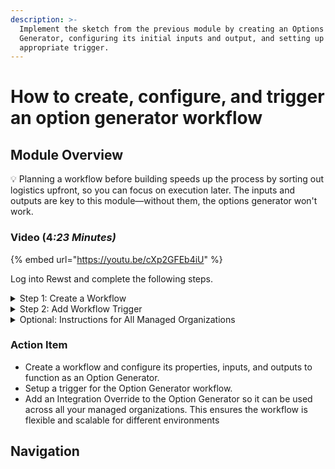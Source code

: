 ```yaml
---
description: >-
  Implement the sketch from the previous module by creating an Options
  Generator, configuring its initial inputs and output, and setting up the
  appropriate trigger.
---
```


# How to create, configure, and trigger an option generator workflow

## Module Overview

:bulb: Planning a workflow before building speeds up the process by sorting out logistics upfront, so you can focus on execution later. The inputs and outputs are key to this module—without them, the options generator won't work.

### Video (&#x34;_:23 Minutes)_

{% embed url="https://youtu.be/cXp2GFEb4iU" %}

Log into Rewst and complete the following steps.

<details>

<summary>Step 1: Create a Workflow</summary>

1. **Create** a new workflow called "Option Generator for Microsoft Groups."
   * Personalize the name and add tags to your liking.
2. **Select** the pencil icon to configure the workflow settings.
3. **Select** "Option Generator" for the workflow type.
   * As a bonus, this will add an "option gen" tag to your workflow, so you can easily filter for those in your list of all the workflows.
4. **Add** Time Saved
5. **Add** the _Input Configurations_
   * `user_id`
   * `action`
6. **Add** the _Output Configuration_
   * Field Name: options
   * **Select** the Jinja Editor Icon
   * **Enter** `CTX.group_list`

7: **Select** _Submit_ to save the settings

</details>

<details>

<summary>Step 2: Add Workflow Trigger</summary>

1. _**Select**_ the lightning bolt to add a workflow trigger.
2. **Enter** "option generator" for the name
3. **Toggle** Enabled to enable the trigger.
4. **Search** for "always" in the "trigger type" dropdown
5. **Select** 'Core - Always Pass.'
   * The workflow will trigger as soon as we have a "user" and an "action" selected - before the form is submitted.
6. **Select** Microsoft Graph for integration override.
7. **Select** your own organization
   * Test with a user you're comfortable with (maybe yourself).
   * If you want to use this process for your customers, refer to the optional instructions below.
8. **Submit** to save the trigger.

</details>

<details>

<summary>Optional: Instructions for All Managed Organizations</summary>

### Step 1: Configure the Trigger

1. Configure the trigger Option Generator for Microsoft Groups
   1. Activate Trigger to Run For: Toggle "All current(#) and future managed organizations"

### Step 2: Creating an Options Generator for Users

1. Create a new workflow
2. Name the workflow Users Option Generator
3. Configure the Workflow settings
   1. Workflow Type:
      1. Options Generator
   2. Output Configuration:
      1. Field Name: `options`
      2. Value: `{{ CTX.users }}`
   3. Select Submit
4. Add the Microsoft Graph action `List Users`
5. Create a Data Alias in the `List Users` action.
   1. Key: `users`
   2. Value: `RESULT.result.data.value`
6. Add a Trigger
   1. Name: Graph Users Always Pass
   2. Toggle Enabled
   3. Trigger Type: Core - Always Pass
   4. Integration Overrides: Microsoft Graph
   5. Activate Trigger to Run For: Toggle "All current(#) and future managed organizations"
      1. You can always pick and choose specific organizations.

### Step 3: Connect the Users Option Generator to the User Field.

1. Navigate to the Form hcreated in Lesson 2
2. Select the User field
3. Toggle Workflow Generated
4. Select the Users Option Generator
5. Change `label` to `displayName` under Label Field
6. Select the Trigge

</details>



### Action Item

* Create a workflow and configure its properties, inputs, and outputs to function as an Option Generator.
* Setup a trigger for the Option Generator workflow.
* Add an Integration Override to the Option Generator so it can be used across all your managed organizations. This ensures the workflow is flexible and scalable for different environments

## Navigation
